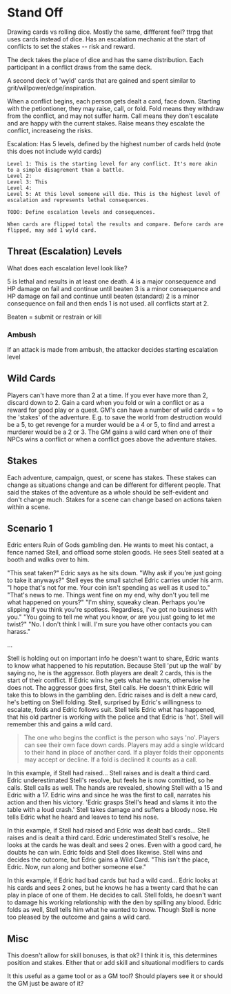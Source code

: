 # Stand Off

Drawing cards vs rolling dice. Mostly the same, diffferent feel?
ttrpg that uses cards instead of dice. Has an escalation mechanic at the start of conflicts to set the stakes -- risk and reward.

The deck takes the place of dice and has the same distribution. Each participant in a conflict draws from the same deck.

A second deck of 'wyld' cards that are gained and spent similar to grit/willpower/edge/inspiration.

When a conflict begins, each person gets dealt a card, face down. Starting with the petiontioner, they may raise, call, or fold. 
    Fold means they withdraw from the conflict, and may not suffer harm.
    Call means they don't escalate and are happy with the current stakes. 
    Raise means they escalate the conflict, increaseing the risks.

Escalation:
    Has 5 levels, defined by the highest number of cards held (note this does not include wyld cards)

    Level 1: This is the starting level for any conflict. It's more akin to a simple disagrement than a battle. 
    Level 2:
    Level 3: This
    Level 4:
    Level 5: At this level someone will die. This is the highest level of escalation and represents lethal consequences.

    TODO: Define escalation levels and consequences.

    When cards are flipped total the results and compare. Before cards are flipped, may add 1 wyld card. 

## Threat (Escalation) Levels

What does each escalation level look like?

5 is lethal and results in at least one death.
4 is a major consequence and HP damage on fail and continue until beaten 
3 is a minor consequence and HP damage on fail and continue until beaten (standard)
2 is a minor consequence on fail and then ends
1 is not used. all conflicts start at 2. 

Beaten = submit or restrain or kill

### Ambush

If an attack is made from ambush, the attacker decides starting escalation level

## Wild Cards

Players can't have more than 2 at a time. If you ever have more than 2, discard down to 2.
Gain a card when you fold or win a conflict or as a reward for good play or a quest.
GM's can have a number of wild cards = to the 'stakes' of the adventure.
    E.g. to save the world from destruction would be a 5, to get revenge for a murder would be a 4 or 5, to find and arrest a murderer would be a 2 or 3.
The GM gains a wild card when one of their NPCs wins a conflict or when a conflict goes above the adventure stakes.

## Stakes

Each adventure, campaign, quest, or scene has stakes. These stakes can change as situations change and can be different for different people.
That said the stakes of the adventure as a whole should be self-evident and don't change much. Stakes for a scene can change based on actions taken within a scene.

## Scenario 1

Edric enters Ruin of Gods gambling den. He wants to meet his contact, a fence named Stell, and offload some stolen goods. He sees Stell seated at a booth and walks over to him.

"This seat taken?" Edric says as he sits down.
"Why ask if you're just going to take it anyways?" Stell eyes the small satchel Edric carries under his arm. "I hope that's not for me. Your coin isn't spending as well as it used to."
"That's news to me. Things went fine on my end, why don't you tell me what happened on yours?"
"I'm shiny, squeaky clean. Perhaps you're slipping if you think you're spotless. Regardless, I've got no business with you."
"You going to tell me what you know, or are you just going to let me twist?"
"No. I don't think I will. I'm sure you have other contacts you can harass."

...

Stell is holding out on important info he doesn't want to share, Edric wants to know what happened to his reputation. Because Stell 'put up the wall' by saying no, he is the aggressor. Both players are dealt 2 cards, this is the start of their conflict. If Edric wins he gets what he wants, otherwise he does not. The aggressor goes first, Stell calls. He doesn't think Edric will take this to blows in the gambling den. Edric raises and is delt a new card, he's betting on Stell folding. Stell, surprised by Edric's willingness to escalate, folds and Edric follows suit. Stell tells Edric what has happened, that his old partner is working with the police and that Edric is 'hot'. Stell will remember this and gains a wild card.

> The one who begins the conflict is the person who says 'no'.
> Players can see their own face down cards. Players may add a single wildcard to their hand in place of another card.
> If a player folds their opponents may accept or decline. If a fold is declined it counts as a call.

In this example, if Stell had raised...
Stell raises and is dealt a third card. Edric underestimated Stell's resolve, but feels he is now comittied, so he calls. Stell calls as well. The hands are revealed, showing Stell with a 15 and Edric with a 17. Edric wins and since he was the first to call, narrates his action and then his victory.
'Edric grasps Stell's head and slams it into the table with a loud crash.' Stell takes damage and suffers a bloody nose. He tells Edric what he heard and leaves to tend his nose.

In this example, if Stell had raised and Edric was dealt bad cards...
Stell raises and is dealt a third card. Edric underestimated Stell's resolve, he looks at the cards he was dealt and sees 2 ones. Even with a good card, he doubts he can win. Edric folds and Stell does likewise. Stell wins and decides the outcome, but Edric gains a Wild Card.
"This isn't the place, Edric. Now, run along and bother someone else."

In this example, if Edric had bad cards but had a wild card...
Edric looks at his cards and sees 2 ones, but he knows he has a twenty card that he can play in place of one of them. He decides to call. Stell folds, he doesn't want to damage his working relationship with the den by spilling any blood. Edric folds as well, Stell tells him what he wanted to know. Though Stell is none too pleased by the outcome and gains a wild card.

## Misc

This doesn't allow for skill bonuses, is that ok? I think it is, this determines position and stakes.
Either that or add skill and situational modifiers to cards

It this useful as a game tool or as a GM tool? Should players see it or should the GM just be aware of it?